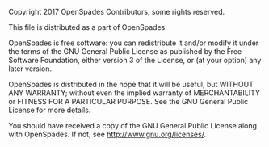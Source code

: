 
Copyright 2017 OpenSpades Contributors, some rights reserved.

This file is distributed as a part of OpenSpades.

OpenSpades is free software: you can redistribute it and/or modify
it under the terms of the GNU General Public License as published by
the Free Software Foundation, either version 3 of the License, or
(at your option) any later version.

OpenSpades is distributed in the hope that it will be useful,
but WITHOUT ANY WARRANTY; without even the implied warranty of
MERCHANTABILITY or FITNESS FOR A PARTICULAR PURPOSE.  See the
GNU General Public License for more details.

You should have received a copy of the GNU General Public License
along with OpenSpades.  If not, see <http://www.gnu.org/licenses/>.
